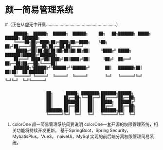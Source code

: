 # 颜一简易管理系统

#（正在从虚无中开垦.........................................................）
        
        ██████╗  ██████╗  ██████╗  ██████╗     ██╗   ██╗███████╗ █████╗ ██████╗ ███████╗   
        ╚════██╗██╔═████╗██╔═████╗██╔═████╗    ╚██╗ ██╔╝██╔════╝██╔══██╗██╔══██╗██╔════╝    
         █████╔╝██║██╔██║██║██╔██║██║██╔██║     ╚████╔╝ █████╗  ███████║██████╔╝███████╗    
        ██╔═══╝ ████╔╝██║████╔╝██║████╔╝██║      ╚██╔╝  ██╔══╝  ██╔══██║██╔══██╗╚════██║    
        ███████╗╚██████╔╝╚██████╔╝╚██████╔╝       ██║   ███████╗██║  ██║██║  ██║███████║    
        ╚══════╝ ╚═════╝  ╚═════╝  ╚═════╝        ╚═╝   ╚══════╝╚═╝  ╚═╝╚═╝  ╚═╝╚══════╝    
                                                                                    
                                                                                                                  
                       ██╗      █████╗ ████████╗███████╗██████╗                                            
                       ██║     ██╔══██╗╚══██╔══╝██╔════╝██╔══██╗                                           
                       ██║     ███████║   ██║   █████╗  ██████╔╝                                           
                       ██║     ██╔══██║   ██║   ██╔══╝  ██╔══██╗                                           
                       ███████╗██║  ██║   ██║   ███████╗██║  ██║                                           
                       ╚══════╝╚═╝  ╚═╝   ╚═╝   ╚══════╝╚═╝  ╚═╝                                           
                                                                                    

1. colorOne 颜一简易管理系统简要说明
colorOne一套开源的权限管理系统，相关功能将持续开发更新。
基于SpringBoot，Spring Security，MybatisPlus，Vue3， naiveUi，MySql 实现的前后端分离权限管理简易系统。
